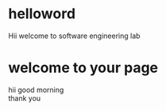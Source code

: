 # helloword
Hii welcome to software engineering lab 
<html>
  <head>
  </head>
  <boby>
    <h1>welcome to your page</h1>
    <p>hii good morning<br>
      thank you</p>
    </body>
